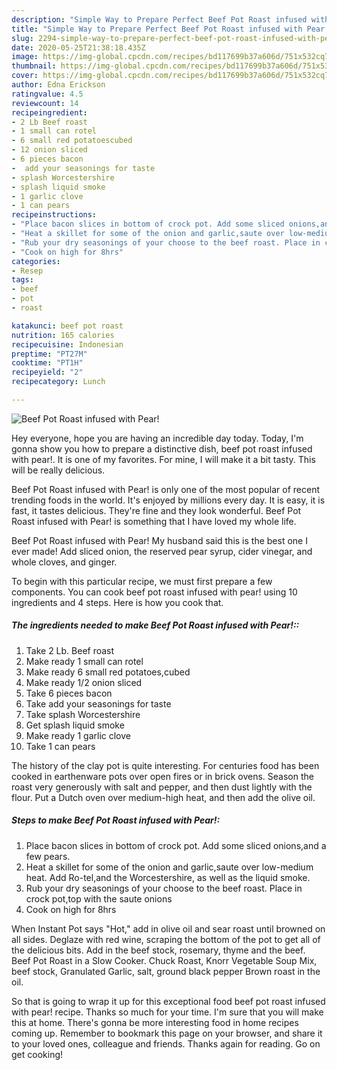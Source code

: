 ```yaml
---
description: "Simple Way to Prepare Perfect Beef Pot Roast infused with Pear!"
title: "Simple Way to Prepare Perfect Beef Pot Roast infused with Pear!"
slug: 2294-simple-way-to-prepare-perfect-beef-pot-roast-infused-with-pear
date: 2020-05-25T21:38:18.435Z
image: https://img-global.cpcdn.com/recipes/bd117699b37a606d/751x532cq70/beef-pot-roast-infused-with-pear-recipe-main-photo.jpg
thumbnail: https://img-global.cpcdn.com/recipes/bd117699b37a606d/751x532cq70/beef-pot-roast-infused-with-pear-recipe-main-photo.jpg
cover: https://img-global.cpcdn.com/recipes/bd117699b37a606d/751x532cq70/beef-pot-roast-infused-with-pear-recipe-main-photo.jpg
author: Edna Erickson
ratingvalue: 4.5
reviewcount: 14
recipeingredient:
- 2 Lb Beef roast
- 1 small can rotel
- 6 small red potatoescubed
- 12 onion sliced
- 6 pieces bacon
-  add your seasonings for taste
- splash Worcestershire
- splash liquid smoke
- 1 garlic clove
- 1 can pears
recipeinstructions:
- "Place bacon slices in bottom of crock pot. Add some sliced onions,and a few pears."
- "Heat a skillet for some of the onion and garlic,saute over low-medium heat. Add Ro-tel,and the Worcestershire, as well as the liquid smoke."
- "Rub your dry seasonings of your choose to the beef roast. Place in crock pot,top with the saute onions"
- "Cook on high for 8hrs"
categories:
- Resep
tags:
- beef
- pot
- roast

katakunci: beef pot roast
nutrition: 165 calories
recipecuisine: Indonesian
preptime: "PT27M"
cooktime: "PT1H"
recipeyield: "2"
recipecategory: Lunch

---
```



![Beef Pot Roast infused with Pear!](https://img-global.cpcdn.com/recipes/bd117699b37a606d/751x532cq70/beef-pot-roast-infused-with-pear-recipe-main-photo.jpg)

Hey everyone, hope you are having an incredible day today. Today, I'm gonna show you how to prepare a distinctive dish, beef pot roast infused with pear!. It is one of my favorites. For mine, I will make it a bit tasty. This will be really delicious.

Beef Pot Roast infused with Pear! is only one of the most popular of recent trending foods in the world. It's enjoyed by millions every day. It is easy, it is fast, it tastes delicious. They're fine and they look wonderful. Beef Pot Roast infused with Pear! is something that I have loved my whole life.

Beef Pot Roast infused with Pear! My husband said this is the best one I ever made! Add sliced onion, the reserved pear syrup, cider vinegar, and whole cloves, and ginger.


To begin with this particular recipe, we must first prepare a few components. You can cook beef pot roast infused with pear! using 10 ingredients and 4 steps. Here is how you cook that.

##### The ingredients needed to make Beef Pot Roast infused with Pear!::

1. Take 2 Lb. Beef roast
1. Make ready 1 small can rotel
1. Make ready 6 small red potatoes,cubed
1. Make ready 1/2 onion sliced
1. Take 6 pieces bacon
1. Take  add your seasonings for taste
1. Take splash Worcestershire
1. Get splash liquid smoke
1. Make ready 1 garlic clove
1. Take 1 can pears


The history of the clay pot is quite interesting. For centuries food has been cooked in earthenware pots over open fires or in brick ovens. Season the roast very generously with salt and pepper, and then dust lightly with the flour. Put a Dutch oven over medium-high heat, and then add the olive oil. 

##### Steps to make Beef Pot Roast infused with Pear!:

1. Place bacon slices in bottom of crock pot. Add some sliced onions,and a few pears.
1. Heat a skillet for some of the onion and garlic,saute over low-medium heat. Add Ro-tel,and the Worcestershire, as well as the liquid smoke.
1. Rub your dry seasonings of your choose to the beef roast. Place in crock pot,top with the saute onions
1. Cook on high for 8hrs


When Instant Pot says &#34;Hot,&#34; add in olive oil and sear roast until browned on all sides. Deglaze with red wine, scraping the bottom of the pot to get all of the delicious bits. Add in the beef stock, rosemary, thyme and the beef. Beef Pot Roast in a Slow Cooker. Chuck Roast, Knorr Vegetable Soup Mix, beef stock, Granulated Garlic, salt, ground black pepper Brown roast in the oil. 

So that is going to wrap it up for this exceptional food beef pot roast infused with pear! recipe. Thanks so much for your time. I'm sure that you will make this at home. There's gonna be more interesting food in home recipes coming up. Remember to bookmark this page on your browser, and share it to your loved ones, colleague and friends. Thanks again for reading. Go on get cooking!
